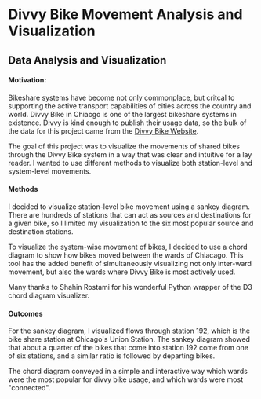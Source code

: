 # Divvy Bike Movement Analysis and Visualization
## Data Analysis and Visualization

#### Motivation:
Bikeshare systems have become not only commonplace, but critcal to supporting the active transport capabilities of cities across the country and world. Divvy Bike in Chiacgo is one of the largest bikeshare systems in existence. Divvy is kind enough to publish their usage data, so the bulk of the data for this project came from the [Divvy Bike Website](https://www.divvybikes.com/system-data). 

The goal of this project was to visualize the movements of shared bikes through the Divvy Bike system in a way that was clear and intuitive for a lay reader. I wanted to use different methods to visualize both station-level and system-level movements.

#### Methods
I decided to visualize station-level bike movement using a sankey diagram. There are hundreds of stations that can act as sources and destinations for a given bike, so I limited my visualization to the six most popular source and destination stations. 

To visualize the system-wise movement of bikes, I decided to use a chord diagram to show how bikes moved between the wards of Chiacago. This tool has the added benefit of simultaneously visualizing not only inter-ward movement, but also the wards where Divvy Bike is most actively used. 

Many thanks to Shahin Rostami for his wonderful Python wrapper of the D3 chord diagram visualizer.

#### Outcomes
For the sankey diagram, I visualized flows through station 192, which is the bike share station at Chicago's Union Station. The sankey diagram showed that about a quarter of the bikes that come into station 192 come from one of six stations, and a similar ratio is followed by departing bikes.

The chord diagram conveyed in a simple and interactive way which wards were the most popular for divvy bike usage, and which wards were most "connected".
